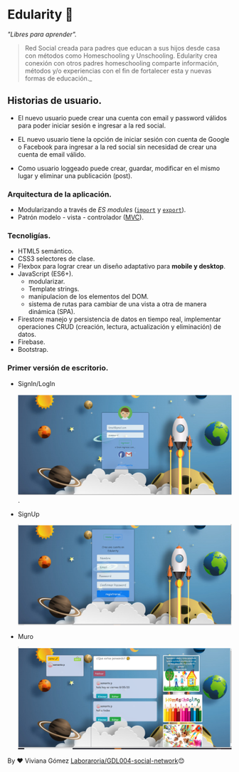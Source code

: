 # Edularity 🚀

_"Libres para aprender"._
>Red Social creada para padres que educan a sus hijos desde casa con métodos como Homeschooling y Unschooling.
Edularity crea conexión con otros padres homeschooling comparte información, métodos y/o experiencias con el fin de fortalecer esta y nuevas formas de educación._

## Historias de usuario.

* El nuevo usuario puede crear una cuenta con email y password válidos para poder iniciar sesión e ingresar a la red social.

* EL nuevo usuario  tiene  la opción de iniciar sesión con cuenta de Google o Facebook para ingresar a la red social sin necesidad de crear una cuenta de email válido.

* Como usuario loggeado puede crear, guardar, modificar en el mismo lugar y eliminar una publicación (post).


###  Arquitectura de la aplicación.

- Modularizando a través de *ES modules* ([`import`](https://developer.mozilla.org/es/docs/Web/JavaScript/Referencia/Sentencias/import) y [`export`](https://developer.mozilla.org/es/docs/Web/JavaScript/Referencia/Sentencias/export)).
- Patrón  modelo - vista - controlador ([MVC](https://es.wikipedia.org/wiki/Modelo%E2%80%93vista%E2%80%93controlador)).

### Tecnoligías.

* HTML5 semántico.
* CSS3 selectores de clase.
* Flexbox para lograr crear un diseño adaptativo para **mobile y desktop**.
* JavaScript (ES6+).
  - modularizar.
  - Template strings.
  - manipulacion de los elementos del DOM.
  - sistema de rutas para cambiar de una vista a otra de manera dinámica (SPA).
* Firestore manejo y persistencia de datos en tiempo real, implementar operaciones CRUD (creación, lectura, actualización y eliminación) de datos.
* Firebase.
* Bootstrap.

### Primer versión de escritorio.

* SignIn/LogIn

    ![login](https://github.com/vivianakgp/GDL004-social-network/blob/master/src/images/Login-edularity.png?raw=true).

* SignUp

    ![signUp](https://github.com/vivianakgp/GDL004-social-network/blob/master/src/images/signup-edularity.png?raw=true)

* Muro

    ![muro](https://github.com/vivianakgp/GDL004-social-network/blob/master/src/images/Muro-edularity.png?raw=true)



 By ❤ Viviana Gómez [Laboraroria/GDL004-social-network](https://github.com/Laboratoria/GDL004-social-network)😊
